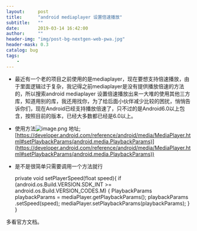 ```yaml
---
layout:     post
title:      "android mediaplayer 设置倍速播放"
subtitle:   ""
date:       2019-03-14 16:42:00
author:     ""
header-img: "img/post-bg-nextgen-web-pwa.jpg"
header-mask: 0.3
catalog: bug
tags:
    -
---
```



- 最近有一个老的项目之前使用的是mediaplayer，现在要想支持倍速播放，由于里面逻辑过于复杂，我记得之前mediaplayer是没有提供播放倍速的方法的，所以搜索android mediaplayer 设置倍速播放出来一大堆的使用其他三方库，知道用别的库，我还用找你，为了给后面小伙伴减少比较的困扰，悄悄告诉你们，现在Android已经支持播放倍速了，只不过的是Android6.0以上包含，按照目前的版本，已经大多数都已经是6.0以上。


- 使用方法![image.png](https://upload-images.jianshu.io/upload_images/1205414-b725a8b879bef475.png?imageMogr2/auto-orient/strip%7CimageView2/2/w/1240)
地址;[https://developer.android.com/reference/android/media/MediaPlayer.html#setPlaybackParams(android.media.PlaybackParams)](https://developer.android.com/reference/android/media/MediaPlayer.html#setPlaybackParams(android.media.PlaybackParams))

- 是不是很简单只需要调用一个方法就行


     private void setPlayerSpeed(float speed){
        if (android.os.Build.VERSION.SDK_INT >=
       android.os.Build.VERSION_CODES.M) {
            PlaybackParams playbackParams = mediaPlayer.getPlaybackParams();
            playbackParams .setSpeed(speed);
            mediaPlayer.setPlaybackParams(playbackParams);
        }
    }

多看官方文档。
